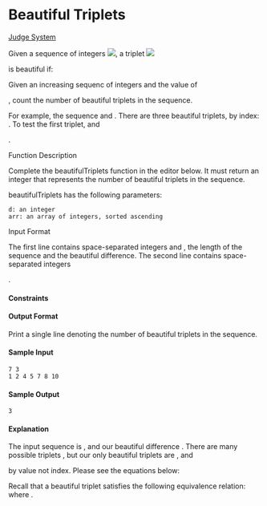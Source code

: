 # Beautiful Triplets

[Judge System](https://www.hackerrank.com/challenges/beautiful-triplets/problem)

Given a sequence of integers <img src="https://latex.codecogs.com/svg.latex?\Large&space;a">, a triplet <img src="https://latex.codecogs.com/svg.latex?\Large&space;(a[i],a[j],a[k])">

is beautiful if:

Given an increasing sequenc of integers and the value of

, count the number of beautiful triplets in the sequence.

For example, the sequence
and . There are three beautiful triplets, by index: . To test the first triplet, and

.

Function Description

Complete the beautifulTriplets function in the editor below. It must return an integer that represents the number of beautiful triplets in the sequence.

beautifulTriplets has the following parameters:

    d: an integer
    arr: an array of integers, sorted ascending

Input Format

The first line contains
space-separated integers and , the length of the sequence and the beautiful difference.
The second line contains space-separated integers

.

#### Constraints

#### Output Format

Print a single line denoting the number of beautiful triplets in the sequence.

#### Sample Input
````
7 3
1 2 4 5 7 8 10
````
#### Sample Output
````
3
````
#### Explanation

The input sequence is
, and our beautiful difference . There are many possible triplets , but our only beautiful triplets are , and

by value not index. Please see the equations below:




Recall that a beautiful triplet satisfies the following equivalence relation:
where . 
